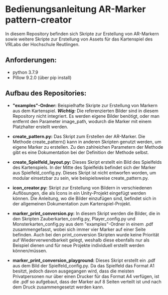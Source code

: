 # **Bedienungsanleitung AR-Marker pattern-creator**
In diesem Repository befinden sich Skripte zur Erstellung von AR-Markern
sowie weitere Skripte zur Erstellung von Assets für das Kartenspiel des VRLabs 
der Hochschule Reutlingen.

## Anforderungen:
- python 3.7.9
- Pillow 9.2.0 (über pip install)

## Aufbau des Repositories:
- **"examples"-Ordner:** Beispielhafte Skripte zur Erstellung von Markern aus dem Kartenspiel.
_**Wichtig:**_ Die referenzierten Bilder sind in diesem Repository nicht integriert.
Es werden eigene Bilder benötigt, oder man entfernt den Parameter image_path, 
wodurch die Marker mit einem Platzhalter erstellt werden.


- **create_pattern.py:** Das Skript zum Erstellen der AR-Marker. 
Die Methode create_pattern() kann in anderen Skripten genutzt werden, um eigene Marker zu erstellen.
Zu den zahlreichen Parametern der Methode gibt es eine Dokumentation bei der Definition der Methode selbst.


- **create_Spielfeld_layout.py:** Dieses Skript erstellt ein Bild des Spielfelds des Kartenspiels.
In der Mitte des Spielfelds befindet sich der Marker aus Spielfeld_config.py. 
Dieses Skript ist nicht entworfen worden, um modular einsetzbar zu sein, wie beispielsweise create_pattern.py.


- **icon_creator.py:** Skript zur Erstellung von Bildern in verschiedenen Auflösungen, die als Icons in ein
Unity-Projekt eingefügt werden können. Die Anleitung, wo die Bilder einzufügen sind, befindet sich in der allgemeinen
Dokumentation zum Kartenspiel-Projekt.


- **marker_print_conversion.py:** In diesem Skript werden die Bilder, die in den Skripten Zauberkarten_config.py, 
Player_config.py und Monsterkarten_config.py aus dem "examples"-Ordner in einem .pdf zusammengefasst, 
wobei sich immer vier Marker auf einer Seite befinden. Auch bei den print_conversion Skripten wurde keine
Priorität auf Wiederverwendbarkeit gelegt, weshalb diese ebenfalls nur als Beispiel dienen und für neue Projekte
individuell erstellt werden können/müssen.


- **marker_print_conversion_playground:** Dieses Skript erstellt ein .pdf aus dem Bild der Spielfeld_config.py.
Da das Spielfeld das Format A1 besitzt, jedoch davon ausgegangen wird, dass die meisten Privatpersonen nur über einen
Drucker für das Format A4 verfügen, ist die .pdf so aufgebaut, dass der Marker auf 8 Seiten verteilt ist und 
nach dem Druck zusammengesetzt werden kann.
